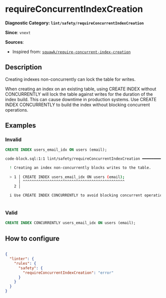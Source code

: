 # requireConcurrentIndexCreation
**Diagnostic Category: `lint/safety/requireConcurrentIndexCreation`**

**Since**: `vnext`


**Sources**: 
- Inspired from: <a href="https://squawkhq.com/docs/require-concurrent-index-creation" target="_blank"><code>squawk/require-concurrent-index-creation</code></a>

## Description
Creating indexes non-concurrently can lock the table for writes.

When creating an index on an existing table, using CREATE INDEX without CONCURRENTLY will lock the table
against writes for the duration of the index build. This can cause downtime in production systems.
Use CREATE INDEX CONCURRENTLY to build the index without blocking concurrent operations.

## Examples

### Invalid

```sql
CREATE INDEX users_email_idx ON users (email);
```

```sh
code-block.sql:1:1 lint/safety/requireConcurrentIndexCreation ━━━━━━━━━━━━━━━━━━━━━━━━━━━━━━━━━━━━━━

  ! Creating an index non-concurrently blocks writes to the table.
  
  > 1 │ CREATE INDEX users_email_idx ON users (email);
      │ ^^^^^^^^^^^^^^^^^^^^^^^^^^^^^^^^^^^^^^^^^^^^^^
    2 │ 
  
  i Use CREATE INDEX CONCURRENTLY to avoid blocking concurrent operations on the table.
  

```

### Valid

```sql
CREATE INDEX CONCURRENTLY users_email_idx ON users (email);
```

## How to configure
```json

{
  "linter": {
    "rules": {
      "safety": {
        "requireConcurrentIndexCreation": "error"
      }
    }
  }
}

```
